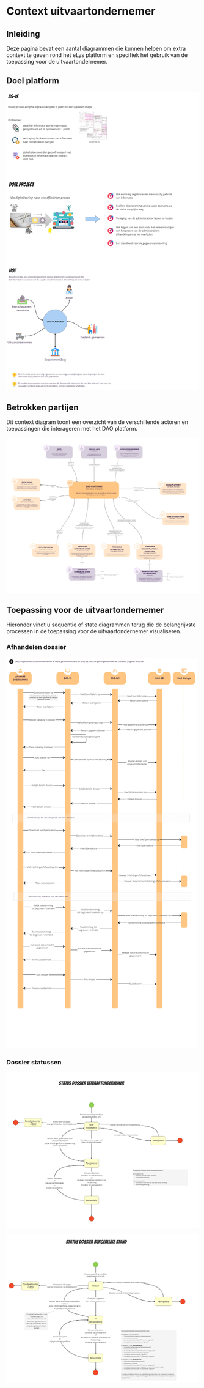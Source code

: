 # Context uitvaartondernemer

## Inleiding

Deze pagina bevat een aantal diagrammen die kunnen helpen om extra context te geven rond het eLys platform en specifiek het gebruik van de toepassing voor de uitvaartondernemer.

## Doel platform

![doel](../../../static/Doel.jpg)

## Betrokken partijen

Dit context diagram toont een overzicht van de verschillende actoren en toepassingen die interageren met het DAO platform.

![context diagram](../../../static/context-diagram.jpg)

## Toepassing voor de uitvaartondernemer

Hieronder vindt u sequentie of state diagrammen terug die de belangrijkste processen in de toepassing voor de uitvaartondernemer visualiseren.

### Afhandelen dossier

![afhandelen dossier](../diagrams/afhandelen-dossier.jpg)

### Dossier statussen

![dossier statussen uo](../../../static/statussen-dossier-uo.jpg)

![dossier statussen lb](../../../static/statussen-dossier-lb.jpg)